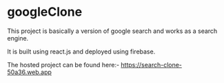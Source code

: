 # googleClone
This project is basically a version of google search and works as a search engine.

It is built using react.js and deployed using firebase.

The hosted  project can be found here:-  https://search-clone-50a36.web.app
